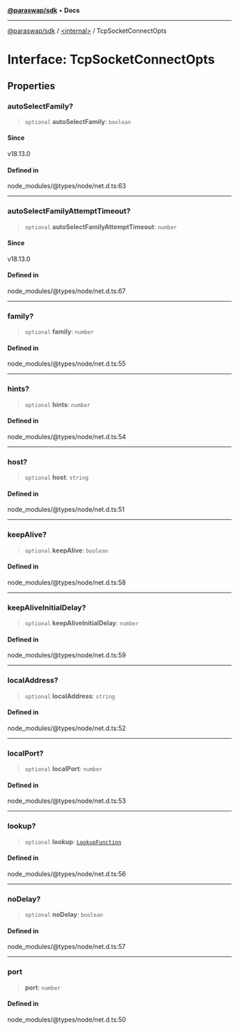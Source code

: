 [**@paraswap/sdk**](../../README.md) • **Docs**

***

[@paraswap/sdk](../../globals.md) / [\<internal\>](../README.md) / TcpSocketConnectOpts

# Interface: TcpSocketConnectOpts

## Properties

### autoSelectFamily?

> `optional` **autoSelectFamily**: `boolean`

#### Since

v18.13.0

#### Defined in

node\_modules/@types/node/net.d.ts:63

***

### autoSelectFamilyAttemptTimeout?

> `optional` **autoSelectFamilyAttemptTimeout**: `number`

#### Since

v18.13.0

#### Defined in

node\_modules/@types/node/net.d.ts:67

***

### family?

> `optional` **family**: `number`

#### Defined in

node\_modules/@types/node/net.d.ts:55

***

### hints?

> `optional` **hints**: `number`

#### Defined in

node\_modules/@types/node/net.d.ts:54

***

### host?

> `optional` **host**: `string`

#### Defined in

node\_modules/@types/node/net.d.ts:51

***

### keepAlive?

> `optional` **keepAlive**: `boolean`

#### Defined in

node\_modules/@types/node/net.d.ts:58

***

### keepAliveInitialDelay?

> `optional` **keepAliveInitialDelay**: `number`

#### Defined in

node\_modules/@types/node/net.d.ts:59

***

### localAddress?

> `optional` **localAddress**: `string`

#### Defined in

node\_modules/@types/node/net.d.ts:52

***

### localPort?

> `optional` **localPort**: `number`

#### Defined in

node\_modules/@types/node/net.d.ts:53

***

### lookup?

> `optional` **lookup**: [`LookupFunction`](../type-aliases/LookupFunction.md)

#### Defined in

node\_modules/@types/node/net.d.ts:56

***

### noDelay?

> `optional` **noDelay**: `boolean`

#### Defined in

node\_modules/@types/node/net.d.ts:57

***

### port

> **port**: `number`

#### Defined in

node\_modules/@types/node/net.d.ts:50

